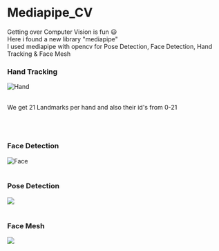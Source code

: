 # Mediapipe_CV
Getting over Computer Vision is fun 😃
<br/>Here i found a new library "mediapipe"
<br/>I used mediapipe with opencv for Pose Detection, Face Detection, Hand Tracking & Face Mesh
<h3>Hand Tracking</h3>
<img src="https://mediapipe.dev/assets/img/photos/demo_hand_tracking.jpg" alt="Hand"></img>
<br>
<br>
<p>We get 21 Landmarks per hand and also their id's from 0-21 </p>
<br>
<br>
<h3>Face Detection</h3>
<img src="https://mediapipe.dev/assets/img/photos/demo_face_detector.jpg" alt="Face"></img>
<br>
<br>
<h3>Pose Detection</h3>
<img src="https://mediapipe.dev/assets/img/photos/pose_1.jpg"></img>
<br>
<br>
<h3>Face Mesh</h3>
<img src="https://mediapipe.dev/assets/img/photos/faceMesh.jpg"></img>

